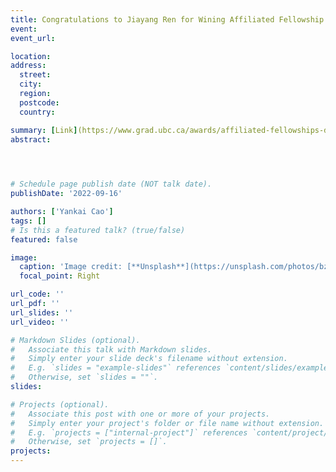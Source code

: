 ```yaml
---
title: Congratulations to Jiayang Ren for Wining Affiliated Fellowship
event: 
event_url: 

location:  
address:
  street:  
  city:  
  region:  
  postcode:  
  country:  

summary: [Link](https://www.grad.ubc.ca/awards/affiliated-fellowships-doctoral-program)
abstract:  


 

# Schedule page publish date (NOT talk date).
publishDate: '2022-09-16'

authors: ['Yankai Cao']
tags: []
# Is this a featured talk? (true/false)
featured: false

image:
  caption: 'Image credit: [**Unsplash**](https://unsplash.com/photos/bzdhc5b3Bxs)'
  focal_point: Right

url_code: ''
url_pdf: '' 
url_slides: ''
url_video: ''

# Markdown Slides (optional).
#   Associate this talk with Markdown slides.
#   Simply enter your slide deck's filename without extension.
#   E.g. `slides = "example-slides"` references `content/slides/example-slides.md`.
#   Otherwise, set `slides = ""`.
slides:

# Projects (optional).
#   Associate this post with one or more of your projects.
#   Simply enter your project's folder or file name without extension.
#   E.g. `projects = ["internal-project"]` references `content/project/deep-learning/index.md`.
#   Otherwise, set `projects = []`.
projects:
---
```

